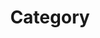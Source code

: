 ---
title: "Category"
layout: categories
permalink: /categories/
author_prifile: true
sidebar_main: true
---